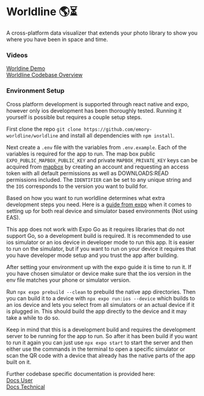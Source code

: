 # Worldline 🌎⏳
A cross-platform data visualizer that extends your photo library to show you where you have been in space and time.

### Videos
[Worldine Demo](https://youtu.be/mvTwVRXcJ_Q)  
[Worldline Codebase Overview](https://youtu.be/UIzN5dq0STs)

### Environment Setup
Cross platform development is supported through react native and expo, however only ios development has been thoroughly tested. Running it yourself is possible but requires a couple setup steps. 

First clone the repo `git clone https://github.com/emory-worldline/worldline` and install all dependencies with `npm install`.

Next create a `.env` file with the variables from `.env.example`. Each of the variables is required for the app to run. The map box public `EXPO_PUBLIC_MAPBOX_PUBLIC_KEY` and private `MAPBOX_PRIVATE_KEY` keys can be acquired from [mapbox](https://console.mapbox.com/account/access-tokens/) by creating an account and requesting an access token with all default permissions as well as DOWNLOADS:READ permissions included. The `IDENTIFIER` can be set to any unique string and the `IOS` corresponds to the version you want to build for.

Based on how you want to run worldline determines what extra development steps you need. Here is a [guide from expo](https://docs.expo.dev/get-started/set-up-your-environment/?mode=development-build&platform=ios&device=simulated&buildEnv=local) when it comes to setting up for both real device and simulator based environments (Not using EAS).

This app does not work with Expo Go as it requires libraries that do not support Go, so a development build is required. It is recommended to use ios simulator or an ios device in developer mode to run this app. It is easier to run on the simulator, but if you want to run on your device it requires that you have developer mode setup and you trust the app after building.

After setting your environment up with the expo guide it is time to run it. If you have chosen simulator or device make sure that the ios version in the env file matches your phone or simulator version.

Run `npx expo prebuild --clean` to prebuild the native app directories. Then you can build it to a device with `npx expo run:ios --device` which builds to an ios device and lets you select from all simulators or an actual device if it is plugged in. This should build the app directly to the device and it may take a while to do so.

Keep in mind that this is a development build and requires the development server to be running for the app to run. So after it has been build if you want to run it again you can just use `npx expo start` to start the server and then either use the commands in the terminal to open a specific simulator or scan the QR code with a device that already has the native parts of the app built on it.

Further codebase specific documentation is provided here:  
[Docs User](docs/Worldline%20User%20Documentation.md)  
[Docs Technical](docs/Worldline%20Technical%20Documentation.md)